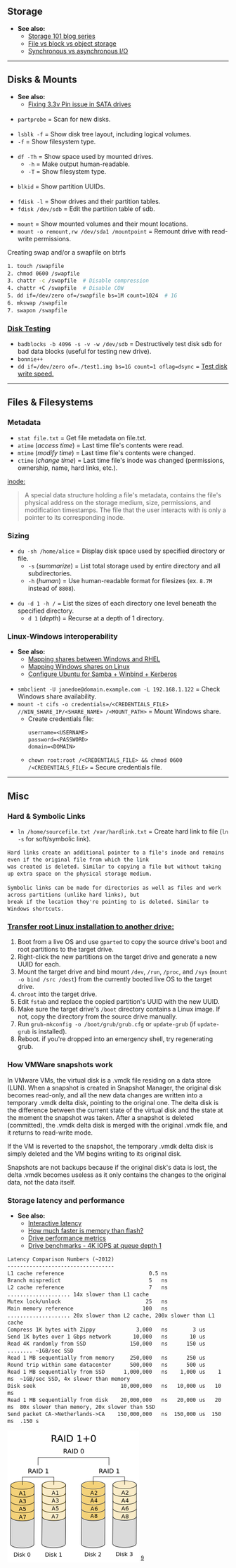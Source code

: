 ## Storage

- **See also:**
  - [Storage 101 blog series](https://www.red-gate.com/simple-talk/homepage/storage-101-welcome-to-the-wonderful-world-of-storage/)
  - [File vs block vs object storage](https://www.redhat.com/en/topics/data-storage/file-block-object-storage)
  - [Synchronous vs asynchronous I/O](https://stackoverflow.com/questions/35012494/difference-between-synchronous-and-asychnchronus-i-o)


---
## Disks & Mounts

- **See also:**
  - [Fixing 3.3v Pin issue in SATA drives](https://imgur.com/a/A0JXgrQ)
<br><br>
- `partprobe` = Scan for new disks.
<br><br>
- `lsblk -f` = Show disk tree layout, including logical volumes.
 - `-f`      = Show filesystem type.
<br><br>
- `df -Th` = Show space used by mounted drives.
  - `-h`   = Make output human-readable.
  - `-T`   = Show filesystem type.
<br><br>
- `blkid` = Show partition UUIDs.
<br><br>
- `fdisk -l`       = Show drives and their partition tables.
- `fdisk /dev/sdb` = Edit the partition table of sdb.
<br><br>
- `mount`                                     = Show mounted volumes and their mount locations.
- `mount -o remount,rw /dev/sda1 /mountpoint` = Remount drive with read-write permissions.

Creating swap and/or a swapfile on btrfs
```bash
1. touch /swapfile
2. chmod 0600 /swapfile
3. chattr -c /swapfile  # Disable compression
4. chattr +C /swapfile  # Disable COW
5. dd if=/dev/zero of=/swapfile bs=1M count=1024  # 1G
6. mkswap /swapfile
7. swapon /swapfile
```

### [Disk Testing](https://calomel.org/badblocks_wipe.html)

- `badblocks -b 4096 -s -v -w /dev/sdb` = Destructively test disk sdb for bad data blocks (useful for testing new drive).
- `bonnie++`
- `dd if=/dev/zero of=./test1.img bs=1G count=1 oflag=dsync` = [Test disk write speed.](https://www.cyberciti.biz/faq/howto-linux-unix-test-disk-performance-with-dd-command/)


---
## Files & Filesystems

### Metadata

- `stat file.txt`         = Get file metadata on file.txt.
- `atime` (*access time*) = Last time file's contents were read.
- `mtime` (*modify time*) = Last time file's contents were changed.
- `ctime` (*change time*) = Last time file's inode was changed (permissions, ownership, name, hard links, etc.).

[inode:](http://www.linfo.org/inode.html)
  > A special data structure holding a file's metadata, contains the file's physical address on the storage medium, size,
  > permissions, and modification timestamps. The file that the user interacts with is only a pointer to its
  > corresponding inode.

### Sizing

- `du -sh /home/alice` = Display disk space used by specified directory or file.
  - `-s` (*summarize*)  = List total storage used by entire directory and all subdirectories.
  - `-h` (*human*)      = Use human-readable format for filesizes (ex. `8.7M` instead of `8808`).
<br><br>
- `du -d 1 -h /` = List the sizes of each directory one level beneath the specified directory.
  - `d 1` (*depth*) = Recurse at a depth of 1 directory.


### Linux-Windows interoperability

- **See also:**
  - [Mapping shares between Windows and RHEL](https://www.redhat.com/sysadmin/samba-windows-linux)
  - [Mapping Windows shares on Linux](https://linuxize.com/post/how-to-mount-cifs-windows-share-on-linux/)
  - [Configure Ubuntu for Samba + Winbind + Kerberos](https://serverfault.com/questions/135396/how-to-authenticate-linux-accounts-against-an-active-directory-and-mount-a-windo)
<br><br>
- `smbclient -U janedoe@domain.example.com -L 192.168.1.122` = Check Windows share availability.
- `mount -t cifs -o credentials=/<CREDENTIALS_FILE> //WIN_SHARE_IP/<SHARE_NAME> /<MOUNT_PATH>` = Mount Windows share.
  - Create credentials file:
    ```
    username=<USERNAME>
    password=<PASSWORD>
    domain=<DOMAIN>
    ```
  - `chown root:root /<CREDENTIALS_FILE> && chmod 0600 /<CREDENTIALS_FILE>` = Secure credentials file.


---
## Misc

### Hard & Symbolic Links

- `ln /home/sourcefile.txt /var/hardlink.txt` = Create hard link to file (`ln -s` for soft/symbolic link).

```
Hard links create an additional pointer to a file's inode and remains even if the original file from which the link
was created is deleted. Similar to copying a file but without taking up extra space on the physical storage medium.

Symbolic links can be made for directories as well as files and work across partitions (unlike hard links), but
break if the location they're pointing to is deleted. Similar to Windows shortcuts.
```

### [Transfer root Linux installation to another drive:](https://askubuntu.com/questions/741723/moving-entire-linux-installation-to-another-drive)

1. Boot from a live OS and use `gparted` to copy the source drive's boot and root partitions to the target drive.
2. Right-click the new partitions on the target drive and generate a new UUID for each.
3. Mount the target drive and bind mount `/dev`, `/run`, `/proc`, and `/sys` (`mount -o bind /src /dest`) from the currently booted live OS to the target drive.
4. `chroot` into the target drive.
5. Edit `fstab` and replace the copied partition's UUID with the new UUID.
6. Make sure the target drive's `/boot` directory contains a Linux image. If not, copy the directory from the source drive manually.
7. Run `grub-mkconfig -o /boot/grub/grub.cfg` or `update-grub` (if `update-grub` is installed).
8. Reboot. if you're dropped into an emergency shell, try regenerating grub.

### How VMWare snapshots work

In VMware VMs, the virtual disk is a .vmdk file residing on a data store (LUN). When a snapshot is created in
Snapshot Manager, the original disk becomes read-only, and all the new data changes are written into a temporary
.vmdk delta disk, pointing to the original one. The delta disk is the difference between the current state of
the virtual disk and the state at the moment the snapshot was taken. After a snapshot is deleted (committed),
the .vmdk delta disk is merged with the original .vmdk file, and it returns to read-write mode.

If the VM is reverted to the snapshot, the temporary .vmdk delta disk is simply deleted and the VM begins writing
to its original disk.

Snapshots are not backups because if the original disk's data is lost, the delta .vmdk becomes useless as it only
contains the changes to the original data, not the data itself.

### Storage latency and performance

- **See also:**
  - [Interactive latency](https://colin-scott.github.io/personal_website/research/interactive_latency.html)
  - [How much faster is memory than flash?](https://stackoverflow.com/questions/1371400/how-much-faster-is-the-memory-usually-than-the-disk)
  - [Drive performance metrics](https://www.red-gate.com/simple-talk/databases/sql-server/database-administration-sql-server/storage-101-monitoring-storage-metrics/)
  - [Drive benchmarks - 4K IOPS at queue depth 1](https://www.harddrivebenchmark.net/iops-4kqd1.html)

```
Latency Comparison Numbers (~2012)
----------------------------------
L1 cache reference                           0.5 ns
Branch mispredict                            5   ns
L2 cache reference                           7   ns .................... 14x slower than L1 cache
Mutex lock/unlock                           25   ns
Main memory reference                      100   ns .................... 20x slower than L2 cache, 200x slower than L1 cache
Compress 1K bytes with Zippy             3,000   ns        3 us
Send 1K bytes over 1 Gbps network       10,000   ns       10 us
Read 4K randomly from SSD              150,000   ns      150 us ........ ~1GB/sec SSD
Read 1 MB sequentially from memory     250,000   ns      250 us
Round trip within same datacenter      500,000   ns      500 us
Read 1 MB sequentially from SSD      1,000,000   ns    1,000 us    1 ms  ~1GB/sec SSD, 4x slower than memory
Disk seek                           10,000,000   ns   10,000 us   10 ms
Read 1 MB sequentially from disk    20,000,000   ns   20,000 us   20 ms  80x slower than memory, 20x slower than SSD
Send packet CA->Netherlands->CA    150,000,000   ns  150,000 us  150 ms  .150 s
```

<img src="images/raid10.png" width="300"/> <sup>[9]</sup>


[9]: https://blog.ssdnodes.com/blog/what-is-raid-10-vps/
